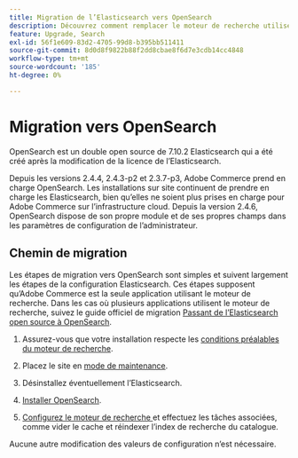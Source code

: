 ```yaml
---
title: Migration de l’Elasticsearch vers OpenSearch
description: Découvrez comment remplacer le moteur de recherche utilisé pour les installations sur site d’Adobe Commerce.
feature: Upgrade, Search
exl-id: 56f1e609-83d2-4705-99d8-b395bb511411
source-git-commit: 8d0d8f9822b88f2dd8cbae8f6d7e3cdb14cc4848
workflow-type: tm+mt
source-wordcount: '185'
ht-degree: 0%

---
```


# Migration vers OpenSearch

OpenSearch est un double open source de 7.10.2 Elasticsearch qui a été créé après la modification de la licence de l’Elasticsearch.

Depuis les versions 2.4.4, 2.4.3-p2 et 2.3.7-p3, Adobe Commerce prend en charge OpenSearch. Les installations sur site continuent de prendre en charge les Elasticsearch, bien qu’elles ne soient plus prises en charge pour Adobe Commerce sur l’infrastructure cloud. Depuis la version 2.4.6, OpenSearch dispose de son propre module et de ses propres champs dans les paramètres de configuration de l’administrateur.

## Chemin de migration

Les étapes de migration vers OpenSearch sont simples et suivent largement les étapes de la configuration Elasticsearch. Ces étapes supposent qu’Adobe Commerce est la seule application utilisant le moteur de recherche. Dans les cas où plusieurs applications utilisent le moteur de recherche, suivez le guide officiel de migration [Passant de l’Elasticsearch open source à OpenSearch](https://opensearch.org/blog/technical-posts/2021/10/moving-from-opensource-elasticsearch-to-opensearch/).

1. Assurez-vous que votre installation respecte les [conditions préalables du moteur de recherche](../../installation/prerequisites/search-engine/overview.md).

1. Placez le site en [mode de maintenance](../../installation/tutorials/maintenance-mode.md).

1. Désinstallez éventuellement l’Elasticsearch.

1. [Installer OpenSearch](https://opensearch.org/docs/latest/opensearch/install/important-settings/).

1. [Configurez le moteur de recherche ](../../configuration/search/configure-search-engine.md) et effectuez les tâches associées, comme vider le cache et réindexer l’index de recherche du catalogue.

Aucune autre modification des valeurs de configuration n’est nécessaire.
